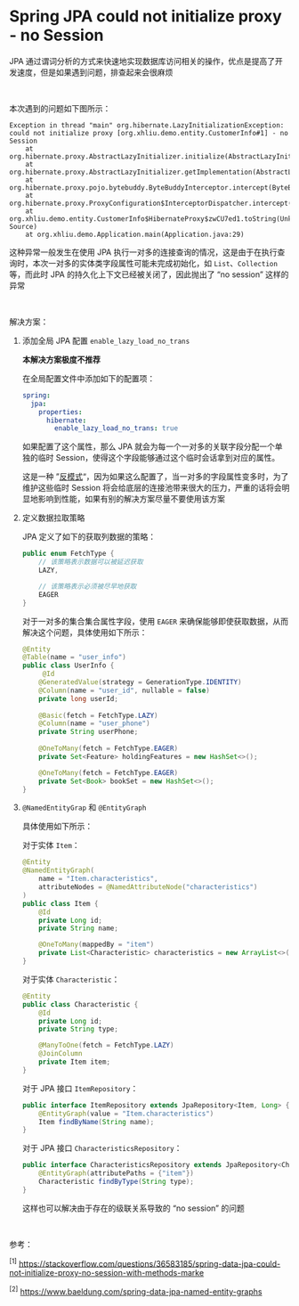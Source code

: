 # Spring JPA  could not initialize proxy - no Session

JPA 通过谓词分析的方式来快速地实现数据库访问相关的操作，优点是提高了开发速度，但是如果遇到问题，排查起来会很麻烦

<br />

本次遇到的问题如下图所示：

```text
Exception in thread "main" org.hibernate.LazyInitializationException: could not initialize proxy [org.xhliu.demo.entity.CustomerInfo#1] - no Session
	at org.hibernate.proxy.AbstractLazyInitializer.initialize(AbstractLazyInitializer.java:176)
	at org.hibernate.proxy.AbstractLazyInitializer.getImplementation(AbstractLazyInitializer.java:322)
	at org.hibernate.proxy.pojo.bytebuddy.ByteBuddyInterceptor.intercept(ByteBuddyInterceptor.java:45)
	at org.hibernate.proxy.ProxyConfiguration$InterceptorDispatcher.intercept(ProxyConfiguration.java:95)
	at org.xhliu.demo.entity.CustomerInfo$HibernateProxy$zwCU7ed1.toString(Unknown Source)
	at org.xhliu.demo.Application.main(Application.java:29)
```

这种异常一般发生在使用 JPA 执行一对多的连接查询的情况，这是由于在执行查询时，本次一对多的实体类字段属性可能未完成初始化，如 `List`、`Collection` 等，而此时 JPA 的持久化上下文已经被关闭了，因此抛出了 “no session” 这样的异常

<br />

解决方案：

1. 添加全局 JPA 配置 `enable_lazy_load_no_trans`

    <b>本解决方案极度不推荐</b>

    在全局配置文件中添加如下的配置项：

    ```yaml
    spring:
      jpa:
        properties:
          hibernate:
            enable_lazy_load_no_trans: true
    ```

    如果配置了这个属性，那么 JPA 就会为每一个一对多的关联字段分配一个单独的临时 Session，使得这个字段能够通过这个临时会话拿到对应的属性。

    这是一种 ”<a href="https://en.wikipedia.org/wiki/Anti-pattern">反模式</a>“，因为如果这么配置了，当一对多的字段属性变多时，为了维护这些临时 Session 将会给底层的连接池带来很大的压力，严重的话将会明显地影响到性能，如果有别的解决方案尽量不要使用该方案

2. 定义数据拉取策略

    JPA 定义了如下的获取列数据的策略：

    ```java
    public enum FetchType {
        // 该策略表示数据可以被延迟获取
        LAZY,
    
        // 该策略表示必须被尽早地获取
        EAGER
    }
    ```

    对于一对多的集合集合属性字段，使用 `EAGER` 来确保能够即使获取数据，从而解决这个问题，具体使用如下所示：

    ```java
    @Entity
    @Table(name = "user_info")
    public class UserInfo {
         @Id
        @GeneratedValue(strategy = GenerationType.IDENTITY)
        @Column(name = "user_id", nullable = false)
        private long userId;
        
        @Basic(fetch = FetchType.LAZY)
        @Column(name = "user_phone")
        private String userPhone;
        
        @OneToMany(fetch = FetchType.EAGER)
        private Set<Feature> holdingFeatures = new HashSet<>();
    
        @OneToMany(fetch = FetchType.EAGER)
        private Set<Book> bookSet = new HashSet<>();
    }
    ```

3. `@NamedEntityGrap` 和 `@EntityGraph`

    具体使用如下所示：

    对于实体 `Item`：

    ```java
    @Entity
    @NamedEntityGraph(
        name = "Item.characteristics",
        attributeNodes = @NamedAttributeNode("characteristics")
    )
    public class Item {
        @Id
        private Long id;
        private String name;
    
        @OneToMany(mappedBy = "item")
        private List<Characteristic> characteristics = new ArrayList<>();
    }
    ```

    对于实体 `Characteristic`：

    ```java
    @Entity
    public class Characteristic {
        @Id
        private Long id;
        private String type;
    
        @ManyToOne(fetch = FetchType.LAZY)
        @JoinColumn
        private Item item;
    }
    ```

    对于 JPA 接口 `ItemRepository`：

    ```java
    public interface ItemRepository extends JpaRepository<Item, Long> {
        @EntityGraph(value = "Item.characteristics")
        Item findByName(String name);
    }
    ```

    对于 JPA 接口 `CharacteristicsRepository`：

    ```java
    public interface CharacteristicsRepository extends JpaRepository<Characteristic, Long> {
        @EntityGraph(attributePaths = {"item"})
        Characteristic findByType(String type);    
    }
    ```

    这样也可以解决由于存在的级联关系导致的  “no session” 的问题

<br />

参考：

<sup>[1]</sup> https://stackoverflow.com/questions/36583185/spring-data-jpa-could-not-initialize-proxy-no-session-with-methods-marke

<sup>[2]</sup> https://www.baeldung.com/spring-data-jpa-named-entity-graphs